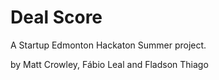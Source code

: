 Deal Score
==========

A Startup Edmonton Hackaton Summer project.

by Matt Crowley, Fábio Leal and Fladson Thiago
